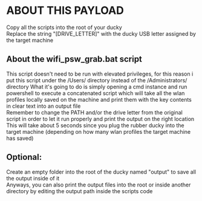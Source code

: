 # ABOUT THIS PAYLOAD
Copy all the scripts into the root of your ducky <br>
Replace the string "[DRIVE_LETTER]" with the ducky USB letter assigned by the target machine

## About the wifi_psw_grab.bat script
This script doesn't need to be run with elevated privileges, for this reason i put this script under the /Users/ directory instead of the /Administrators/ directory
What it's going to do is simply opening a cmd instance and run powershell to execute a concatenated script which will take all the wlan profiles locally saved on the machine and print them with the key contents in clear text into an output file <br>
Remember to change the PATH and/or the drive letter from the original script in order to let it run properly and print the output on the right location
This will take about 5 seconds since you plug the rubber ducky into the target machine (depending on how many wlan profiles the target machine has saved)

## Optional:
Create an empty folder into the root of the ducky named "output" to save all the output inside of it <br>
Anyways, you can also print the output files into the root or inside another directory by editing the output path inside the scripts code
